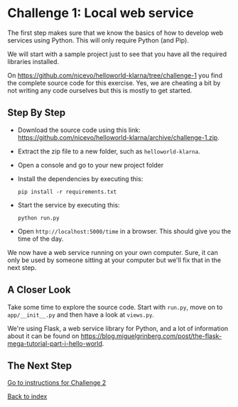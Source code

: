 # Challenge 1: Local web service

The first step makes sure that we know the basics of how to develop web services using Python. This will only require Python (and Pip).

We will start with a sample project just to see that you have all the required libraries installed.

On <https://github.com/nicevo/helloworld-klarna/tree/challenge-1> you find the complete source code for this exercise. Yes, we are cheating a bit by not writing any code ourselves but this is mostly to get started.

## Step By Step

- Download the source code using this link: <https://github.com/nicevo/helloworld-klarna/archive/challenge-1.zip>.
- Extract the zip file to a new folder, such as `helloworld-klarna`.
- Open a console and go to your new project folder
- Install the dependencies by executing this:

  ```
  pip install -r requirements.txt
  ```

- Start the service by executing this:

  ```
  python run.py
  ```

- Open `http://localhost:5000/time` in a browser. This should give you the time of the day.

We now have a web service running on your own computer. Sure, it can only be used by someone sitting at your computer but we'll fix that in the next step.

## A Closer Look

Take some time to explore the source code. Start with `run.py`, move on to `app/__init__.py` and then have a look at `views.py`.

We're using Flask, a web service library for Python, and a lot of information about it can be found on <https://blog.miguelgrinberg.com/post/the-flask-mega-tutorial-part-i-hello-world>.

## The Next Step

[Go to instructions for Challenge 2](./challenge-heroku.md)

[Back to index](./index.md)
